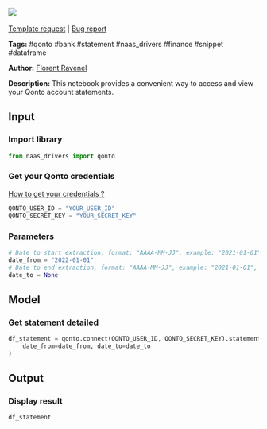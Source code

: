 <a href="https://app.naas.ai/user-redirect/naas/downloader?url=https://raw.githubusercontent.com/jupyter-naas/awesome-notebooks/master/Qonto/Qonto_Get_statement.ipynb" target="_parent"><img src="https://naasai-public.s3.eu-west-3.amazonaws.com/open_in_naas.svg"/></a><br><br><a href="https://github.com/jupyter-naas/awesome-notebooks/issues/new?assignees=&labels=&template=template-request.md&title=Tool+-+Action+of+the+notebook+">Template request</a> | <a href="https://github.com/jupyter-naas/awesome-notebooks/issues/new?assignees=&labels=bug&template=bug_report.md&title=Qonto+-+Get+statement:+Error+short+description">Bug report</a>

**Tags:** #qonto #bank #statement #naas_drivers #finance #snippet #dataframe

**Author:** [Florent Ravenel](https://www.linkedin.com/in/florent-ravenel/)

**Description:** This notebook provides a convenient way to access and view your Qonto account statements.

## Input

### Import library


```python
from naas_drivers import qonto
```

### Get your Qonto credentials
<a href='https://www.notion.so/naas-official/Qonto-driver-Get-your-credentials-0cc97828b4e7467c8bfbcf704a77e5f4'>How to get your credentials ?</a>


```python
QONTO_USER_ID = "YOUR_USER_ID"
QONTO_SECRET_KEY = "YOUR_SECRET_KEY"
```

### Parameters


```python
# Date to start extraction, format: "AAAA-MM-JJ", example: "2021-01-01"
date_from = "2022-01-01"
# Date to end extraction, format: "AAAA-MM-JJ", example: "2021-01-01", default = now
date_to = None
```

## Model

### Get statement detailed


```python
df_statement = qonto.connect(QONTO_USER_ID, QONTO_SECRET_KEY).statements.get(
    date_from=date_from, date_to=date_to
)
```

## Output

### Display result


```python
df_statement
```
